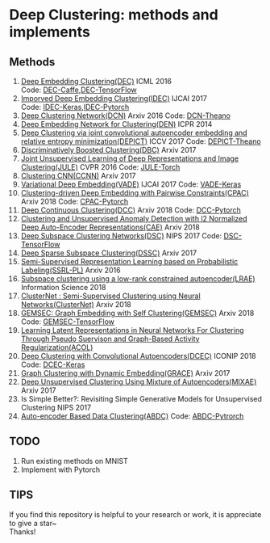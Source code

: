 # Deep Clustering: methods and implements

## Methods
1. [Deep Embedding Clustering(DEC)](http://proceedings.mlr.press/v48/xieb16.pdf) ICML 2016   
Code: [DEC-Caffe](https://github.com/piiswrong/dec),[DEC-TensorFlow](https://github.com/danathughes/DeepEmbeddedClustering)
2. [Imporved Deep Embedding Clustering(IDEC)](https://www.ijcai.org/proceedings/2017/0243.pdf) IJCAI 2017  
Code: [IDEC-Keras](https://github.com/XifengGuo/IDEC),[IDEC-Pytorch](https://github.com/dawnranger/IDEC-pytorch)
3. [Deep Clustering Network(DCN)](https://arxiv.org/pdf/1610.04794v1.pdf) Arxiv 2016
Code: [DCN-Theano](https://github.com/boyangumn/DCN-New)
4. [Deep Embedding Network for Clustering(DEN)](https://ieeexplore.ieee.org/document/6976982/) ICPR 2014
5. [Deep Clustering via joint convolutional autoencoder embedding and relative entropy minimization(DEPICT)](https://arxiv.org/pdf/1704.06327.pdf) ICCV 2017
Code: [DEPICT-Theano](https://github.com/herandy/DEPICT)
6. [Discriminatively Boosted Clustering(DBC)](https://arxiv.org/pdf/1703.07980.pdf) Arxiv 2017
7. [Joint Unsupervised Learning of Deep Representations and Image Clustering(JULE)](https://arxiv.org/pdf/1604.03628.pdf) CVPR 2016
Code: [JULE-Torch](https://github.com/jwyang/JULE.torch)
8. [Clustering CNN(CCNN)](https://arxiv.org/pdf/1712.01056.pdf) Arxiv 2017
9. [Variational Deep Embedding(VADE)](https://arxiv.org/pdf/1611.05148.pdf) IJCAI 2017
Code: [VADE-Keras](https://github.com/slim1017/VaDE)
10. [Clustering-driven Deep Embedding with Pairwise Constraints(CPAC)](https://arxiv.org/pdf/1803.08457.pdf) Arxiv 2018
Code: [CPAC-Pytorch](https://github.com/sharonFogel/CPAC)
11. [Deep Continuous Clustering(DCC)](https://arxiv.org/pdf/1803.01449.pdf) Arxiv 2018
Code: [DCC-Pytorch](https://github.com/shahsohil/DCC)
12. [Clustering and Unsupervised Anomaly Detection with l2 Normalized Deep Auto-Encoder Representations(CAE)](https://arxiv.org/pdf/1802.00187.pdf) Arxiv 2018
13. [Deep Subspace Clustering Networks(DSC)](http://papers.nips.cc/paper/6608-deep-subspace-clustering-networks.pdf) NIPS 2017
Code: [DSC-TensorFlow](https://github.com/panji1990/Deep-subspace-clustering-networks)
14. [Deep Sparse Subspace Clustering(DSSC)](https://arxiv.org/pdf/1709.08374.pdf) Arxiv 2017
15. [Semi-Supervised Representation Learning based on Probabilistic Labeling(SSRL-PL)](https://arxiv.org/pdf/1605.03072.pdf) Arxiv 2016
16. [Subspace clustering using a low-rank constrained autoencoder(LRAE)](https://www.sciencedirect.com/science/article/pii/S0020025517309659) Information Science 2018
17. [ClusterNet : Semi-Supervised Clustering using Neural Networks(ClusterNet)](https://arxiv.org/pdf/1806.01547.pdf) Arxiv 2018
18. [GEMSEC: Graph Embedding with Self Clustering(GEMSEC)](https://arxiv.org/pdf/1802.03997.pdf) Arxiv 2018
Code: [GEMSEC-TensorFlow](https://github.com/benedekrozemberczki/GEMSEC)
19. [Learning Latent Representations in Neural Networks For Clustering Through Pseudo Suervison and Graph-Based Activity Regularization(ACOL)](https://openreview.net/pdf?id=HkMvEOlAb)
20. [Deep Clustering with Convolutional Autoencoders(DCEC)](https://www.researchgate.net/profile/Xifeng_Guo/publication/320658590_Deep_Clustering_with_Convolutional_Autoencoders/links/5a2ba172aca2728e05dea395/Deep-Clustering-with-Convolutional-Autoencoders.pdf) ICONIP 2018
Code: [DCEC-Keras](https://github.com/XifengGuo/DCEC)
21. [Graph Clustering with Dynamic Embedding(GRACE)](https://arxiv.org/pdf/1712.08249.pdf) Arxiv 2017
22. [Deep Unsupervised Clustering Using Mixture of Autoencoders(MIXAE)](https://arxiv.org/pdf/1712.07788.pdf) Arxiv 2017
23. Is Simple Better?: Revisiting Simple Generative Models for Unsupervised Clustering
NIPS 2017
24. [Auto-encoder Based Data Clustering(ABDC)](http://nlpr-web.ia.ac.cn/english/irds/People/lwang/M-MCG_EN/Publications/2013/CFS2013CIARP.pdf)
Code: [ABDC-Pytrorch](https://github.com/KellerJordan/Autoencoder-Clustering)


## TODO
1. Run existing methods on MNIST
2. Implement with Pytorch

## TIPS
If you find this repository is helpful to your research or work, it is appreciate to give a star~  
Thanks!
